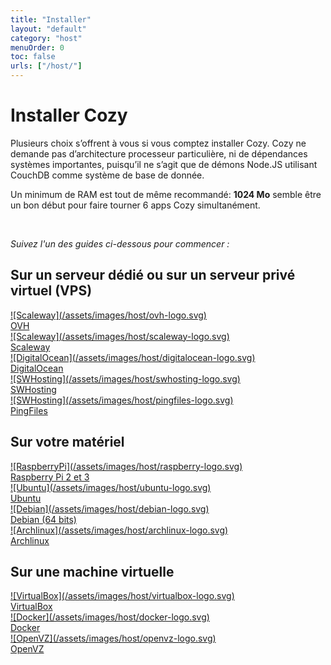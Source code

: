 ```yaml
---
title: "Installer"
layout: "default"
category: "host"
menuOrder: 0
toc: false
urls: ["/host/"]
---
```



# Installer Cozy

Plusieurs choix s’offrent à vous si vous comptez installer Cozy. Cozy ne demande pas d’architecture processeur particulière, ni de dépendances systèmes importantes, puisqu’il ne s’agit que de démons Node.JS utilisant CouchDB comme système de base de donnée.

Un minimum de RAM est tout de même recommandé: **1024 Mo** semble être un bon début pour faire tourner 6 apps Cozy simultanément.

<br>

*Suivez l'un des guides ci-dessous pour commencer :*

## Sur un serveur dédié ou sur un serveur privé virtuel (VPS)

<div class="install-logo">

  <a href="install-on-ovh.html">
    ![Scaleway](/assets/images/host/ovh-logo.svg)<div class="label">OVH</div>
  </a>

  <a href="install-on-scaleway.html">
    ![Scaleway](/assets/images/host/scaleway-logo.svg)<div class="label">Scaleway</div>
  </a>

  <a href="install-on-digitalocean.html">
    ![DigitalOcean](/assets/images/host/digitalocean-logo.svg)<div class="label">DigitalOcean</div>
  </a>

  <a href="install-on-swhosting.html">
    ![SWHosting](/assets/images/host/swhosting-logo.svg)<div class="label">SWHosting</div>
  </a>

  <a href="install-on-pingfiles.html">
    ![SWHosting](/assets/images/host/pingfiles-logo.svg)<div class="label">PingFiles</div>
  </a>

</div>

## Sur votre matériel

<div class="install-logo">
  <a href="install-on-raspberry.html">
    ![RaspberryPi](/assets/images/host/raspberry-logo.svg)<div class="label">Raspberry Pi 2 et 3</div>
  </a>
  <a href="install-on-ubuntu.html">
    ![Ubuntu](/assets/images/host/ubuntu-logo.svg)<div class="label">Ubuntu</div>
  </a>
  <a href="install-on-debian.html">
    ![Debian](/assets/images/host/debian-logo.svg)<div class="label">Debian (64 bits)</div>
  </a>
  <a href="install-on-archlinux.html">
    ![Archlinux](/assets/images/host/archlinux-logo.svg)<div class="label">Archlinux</div>
  </a>
</div>

## Sur une machine virtuelle

<div class="install-logo">
  <a href="install-on-virtualbox.html">
    ![VirtualBox](/assets/images/host/virtualbox-logo.svg)<div class="label">VirtualBox</div>
  </a>
  <a href="install-on-docker.html">
    ![Docker](/assets/images/host/docker-logo.svg)<div class="label">Docker</div>
  </a>
  <a href="install-on-openvz.html">
    ![OpenVZ](/assets/images/host/openvz-logo.svg)<div class="label">OpenVZ</div>
  </a>
</div>
<br>
<br>

</div>
</form>

